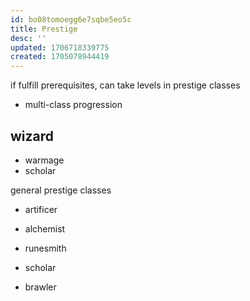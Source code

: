 ```yaml
---
id: bo08tomoegg6e7sqbe5eo5c
title: Prestige
desc: ''
updated: 1706718339775
created: 1705078944419
---
```


if fulfill prerequisites, can take levels in prestige classes
- multi-class progression

## wizard
- warmage
- scholar

general prestige classes
- artificer
- alchemist
- runesmit<!--  -->h
- scholar

- brawler